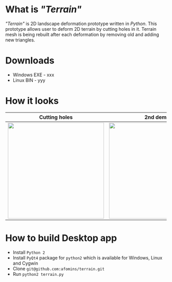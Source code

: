 # What is *"Terrain"*
*"Terrain"* is 2D landscape deformation prototype written in *Python*. This prototype allows user to deform 2D terrain by cutting holes in it. Terrain mesh is being rebuilt after each deformation by removing old and adding new triangles.

# Downloads
 * Windows EXE - xxx
 * Linux BIN - yyy
 
# How it looks
|  Cutting holes  | 2nd demo |
| --|--|
| <img src="https://github.com/afomins/terrain/blob/master/gifs/terrain-000.gif" width="300"> | <img src="https://github.com/afomins/terrain/blob/master/gifs/terrain-001.gif" width="300"> |

# How to build Desktop app
 * Install `Python 2`
 * Install `PyQt4` package for `python2` which is available for Windows, Linux and Cygwin
 * Clone `git@github.com:afomins/terrain.git`
 * Run `python2 terrain.py`
